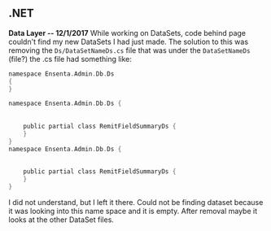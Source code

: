## .NET
**Data Layer -- 12/1/2017**
While working on DataSets, code behind page couldn't find my new DataSets I had just made. The solution to this was removing the `Ds/DataSetNameDs.cs` file that was under the `DataSetNameDs` (file?) the .cs file had something like:
```c
namespace Ensenta.Admin.Db.Ds
{
}

namespace Ensenta.Admin.Db.Ds {
    
    
    public partial class RemitFieldSummaryDs {
    }
}
namespace Ensenta.Admin.Db.Ds {
    
    
    public partial class RemitFieldSummaryDs {
    }
}
```
I did not understand, but I left it there. Could not be finding dataset because it was looking into this name space and it is empty. After removal maybe it looks at the other DataSet files.